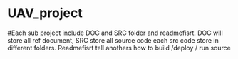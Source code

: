 # UAV_project
#Each sub project include DOC and SRC folder and readmefisrt. 
DOC will store all ref document, 
SRC store all source code each src code store in different folders. 
Readmefisrt tell anothers how to build /deploy / run source



